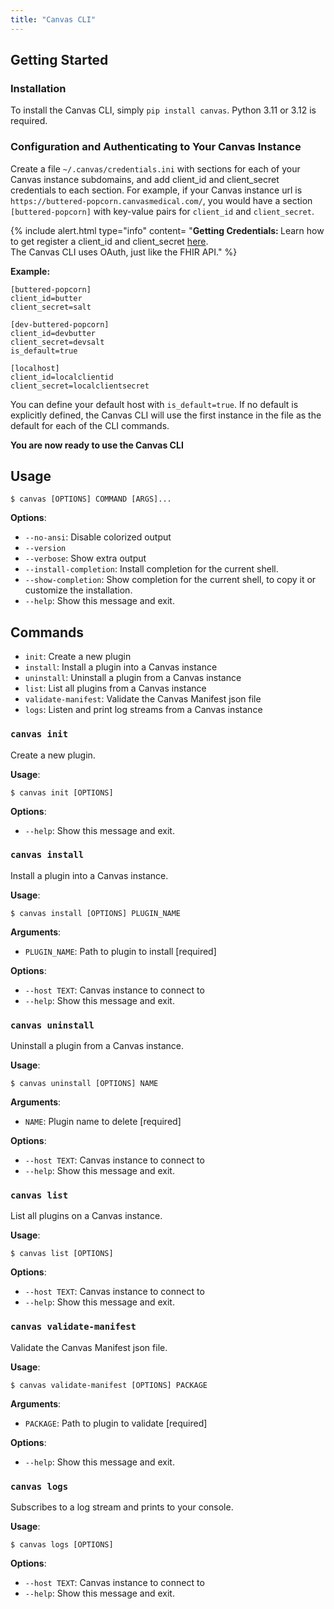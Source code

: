 ```yaml
---
title: "Canvas CLI"
---
```


## Getting Started

### Installation

To install the Canvas CLI, simply `pip install canvas`. Python 3.11 or 3.12 is required.

### Configuration and Authenticating to Your Canvas Instance
Create a file `~/.canvas/credentials.ini` with sections for each of your Canvas instance subdomains, and add client_id and client_secret credentials to each section. For example, if your Canvas instance url is `https://buttered-popcorn.canvasmedical.com/`, you would have a section `[buttered-popcorn]` with key-value pairs for `client_id` and `client_secret`.

{% include alert.html type="info" content= "<b>Getting Credentials: </b>Learn how to get register a client_id and client_secret <a href='/api/customer-authentication/#registering-a-third-party-application-on-canvas'>here</a>.<br/>The Canvas CLI uses OAuth, just like the FHIR API."  %}

**Example:**

```
[buttered-popcorn]
client_id=butter
client_secret=salt

[dev-buttered-popcorn]
client_id=devbutter
client_secret=devsalt
is_default=true

[localhost]
client_id=localclientid
client_secret=localclientsecret
```

You can define your default host with `is_default=true`. If no default is explicitly defined, the Canvas CLI will use the first instance in the file as the default for each of the CLI commands.

**You are now ready to use the Canvas CLI**

## Usage

```console
$ canvas [OPTIONS] COMMAND [ARGS]...
```

**Options**:

- `--no-ansi`: Disable colorized output
- `--version`
- `--verbose`: Show extra output
- `--install-completion`: Install completion for the current shell.
- `--show-completion`: Show completion for the current shell, to copy it or customize the installation.
- `--help`: Show this message and exit.

## Commands

- `init`: Create a new plugin
- `install`: Install a plugin into a Canvas instance
- `uninstall`: Uninstall a plugin from a Canvas instance
- `list`: List all plugins from a Canvas instance
- `validate-manifest`: Validate the Canvas Manifest json file
- `logs`: Listen and print log streams from a Canvas instance

### `canvas init`

Create a new plugin.

**Usage**:

```console
$ canvas init [OPTIONS]
```

**Options**:

- `--help`: Show this message and exit.

### `canvas install`

Install a plugin into a Canvas instance.

**Usage**:

```console
$ canvas install [OPTIONS] PLUGIN_NAME
```

**Arguments**:

- `PLUGIN_NAME`: Path to plugin to install [required]

**Options**:

- `--host TEXT`: Canvas instance to connect to
- `--help`: Show this message and exit.

### `canvas uninstall`

Uninstall a plugin from a Canvas instance.

**Usage**:

```console
$ canvas uninstall [OPTIONS] NAME
```

**Arguments**:

- `NAME`: Plugin name to delete [required]

**Options**:

- `--host TEXT`: Canvas instance to connect to
- `--help`: Show this message and exit.

### `canvas list`

List all plugins on a Canvas instance.

**Usage**:

```console
$ canvas list [OPTIONS]
```

**Options**:

- `--host TEXT`: Canvas instance to connect to
- `--help`: Show this message and exit.

### `canvas validate-manifest`

Validate the Canvas Manifest json file.

**Usage**:

```console
$ canvas validate-manifest [OPTIONS] PACKAGE
```

**Arguments**:

- `PACKAGE`: Path to plugin to validate [required]

**Options**:

- `--help`: Show this message and exit.

### `canvas logs`

Subscribes to a log stream and prints to your console.

**Usage**:

```console
$ canvas logs [OPTIONS]
```

**Options**:

- `--host TEXT`: Canvas instance to connect to
- `--help`: Show this message and exit.
